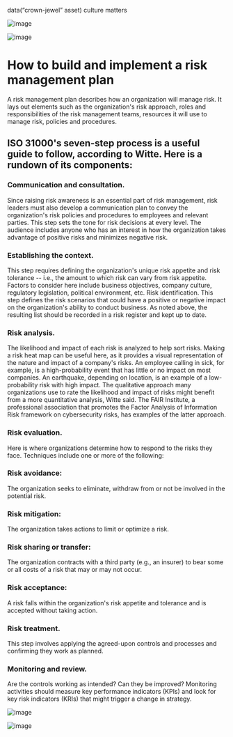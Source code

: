 data(“crown-jewel” asset) culture matters


![image](https://user-images.githubusercontent.com/105038798/168465097-df82822f-e2a7-4c88-b4ad-edabab1bfa95.png)


![image](https://user-images.githubusercontent.com/105038798/168465019-d21161fe-e5b4-44cf-b373-b9ac5709dc03.png)

# How to build and implement a risk management plan

A risk management plan describes how an organization will manage risk. It lays out elements such as the organization's risk approach, roles and responsibilities of the risk management teams, resources it will use to manage risk, policies and procedures.



## ISO 31000's seven-step process is a useful guide to follow, according to Witte. Here is a rundown of its components:


### Communication and consultation. 
Since raising risk awareness is an essential part of risk management, risk leaders must also develop a communication plan to convey the organization's risk policies and procedures to employees and relevant parties. This step sets the tone for risk decisions at every level. The audience includes anyone who has an interest in how the organization takes advantage of positive risks and minimizes negative risk.


### Establishing the context.
This step requires defining the organization's unique risk appetite and risk tolerance -- i.e., the amount to which risk can vary from risk appetite. Factors to consider here include business objectives, company culture, regulatory legislation, political environment, etc.
Risk identification. This step defines the risk scenarios that could have a positive or negative impact on the organization's ability to conduct business. As noted above, the resulting list should be recorded in a risk register and kept up to date.

### Risk analysis. 
The likelihood and impact of each risk is analyzed to help sort risks. Making a risk heat map can be useful here, as it provides a visual representation of the nature and impact of a company's risks. An employee calling in sick, for example, is a high-probability event that has little or no impact on most companies. An earthquake, depending on location, is an example of a low-probability risk with high impact. The qualitative approach many organizations use to rate the likelihood and impact of risks might benefit from a more quantitative analysis, Witte said. The FAIR Institute, a professional association that promotes the Factor Analysis of Information Risk framework on cybersecurity risks, has examples of the latter approach.


### Risk evaluation. 
Here is where organizations determine how to respond to the risks they face. Techniques include one or more of the following:

### Risk avoidance: 
The organization seeks to eliminate, withdraw from or not be involved in the potential risk.

### Risk mitigation: 
The organization takes actions to limit or optimize a risk.

### Risk sharing or transfer: 
The organization contracts with a third party (e.g., an insurer) to bear some or all costs of a risk that may or may not occur.

### Risk acceptance: 
A risk falls within the organization's risk appetite and tolerance and is accepted without taking action.

### Risk treatment. 
This step involves applying the agreed-upon controls and processes and confirming they work as planned.

### Monitoring and review. 
Are the controls working as intended? Can they be improved? Monitoring activities should measure key performance indicators (KPIs) and look for key risk indicators (KRIs) that might trigger a change in strategy.


![image](https://user-images.githubusercontent.com/105038798/168465374-971c514d-e7a6-4aae-8781-af101b24606c.png)


![image](https://user-images.githubusercontent.com/105038798/168465228-44a9175e-f853-4cfe-b90c-11634dc5def9.png)
